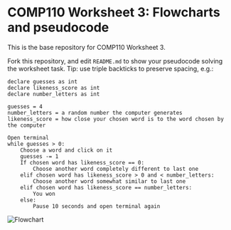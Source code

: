 # COMP110 Worksheet 3: Flowcharts and pseudocode

This is the base repository for COMP110 Worksheet 3.

Fork this repository, and edit `README.md` to show your pseudocode solving the worksheet task. Tip: use triple backticks to preserve spacing, e.g.:

```
declare guesses as int
declare likeness_score as int
declare number_letters as int

guesses = 4
number_letters = a random number the computer generates
likeness_score = how close your chosen word is to the word chosen by the computer

Open terminal
while guesses > 0:
	Choose a word and click on it
	guesses -= 1
	If chosen word has likeness_score == 0:
		Choose another word completely different to last one
	elif chosen word has likeness_score > 0 and < number_letters:
		Choose another word somewhat similar to last one
	elif chosen word has likeness_score == number_letters:
		You won
	else:
		Pause 10 seconds and open terminal again

```
![Flowchart](minigame_flowchart.png)
